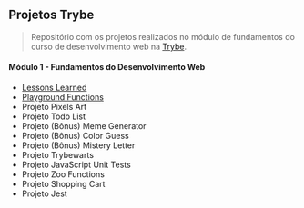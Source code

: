 ## Projetos Trybe

> Repositório com os projetos realizados no módulo de fundamentos do curso de desenvolvimento web na [Trybe](https://www.betrybe.com/).

#### Módulo 1 - Fundamentos do Desenvolvimento Web

- [Lessons Learned](./1.lessons-learned/)
- [Playground Functions](./2.playground-functions/)
- Projeto Pixels Art
- Projeto Todo List
- Projeto (Bônus) Meme Generator
- Projeto (Bônus) Color Guess
- Projeto (Bônus) Mistery Letter
- Projeto Trybewarts
- Projeto JavaScript Unit Tests
- Projeto Zoo Functions
- Projeto Shopping Cart
- Projeto Jest
